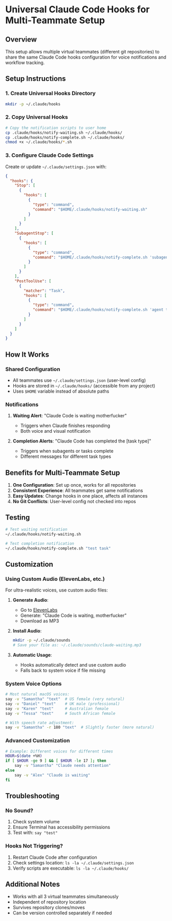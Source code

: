 # Universal Claude Code Hooks for Multi-Teammate Setup

## Overview
This setup allows multiple virtual teammates (different git repositories) to share the same Claude Code hooks configuration for voice notifications and workflow tracking.

## Setup Instructions

### 1. Create Universal Hooks Directory
```bash
mkdir -p ~/.claude/hooks
```

### 2. Copy Universal Hooks
```bash
# Copy the notification scripts to user home
cp .claude/hooks/notify-waiting.sh ~/.claude/hooks/
cp .claude/hooks/notify-complete.sh ~/.claude/hooks/
chmod +x ~/.claude/hooks/*.sh
```

### 3. Configure Claude Code Settings
Create or update `~/.claude/settings.json` with:

```json
{
  "hooks": {
    "Stop": [
      {
        "hooks": [
          {
            "type": "command",
            "command": "$HOME/.claude/hooks/notify-waiting.sh"
          }
        ]
      }
    ],
    "SubagentStop": [
      {
        "hooks": [
          {
            "type": "command",
            "command": "$HOME/.claude/hooks/notify-complete.sh 'subagent task'"
          }
        ]
      }
    ],
    "PostToolUse": [
      {
        "matcher": "Task",
        "hooks": [
          {
            "type": "command",
            "command": "$HOME/.claude/hooks/notify-complete.sh 'agent task'"
          }
        ]
      }
    ]
  }
}
```

## How It Works

### Shared Configuration
- All teammates use `~/.claude/settings.json` (user-level config)
- Hooks are stored in `~/.claude/hooks/` (accessible from any project)
- Uses `$HOME` variable instead of absolute paths

### Notifications
1. **Waiting Alert**: "Claude Code is waiting motherfucker"
   - Triggers when Claude finishes responding
   - Both voice and visual notification

2. **Completion Alerts**: "Claude Code has completed the [task type]"
   - Triggers when subagents or tasks complete
   - Different messages for different task types

## Benefits for Multi-Teammate Setup

1. **One Configuration**: Set up once, works for all repositories
2. **Consistent Experience**: All teammates get same notifications
3. **Easy Updates**: Change hooks in one place, affects all instances
4. **No Git Conflicts**: User-level config not checked into repos

## Testing

```bash
# Test waiting notification
~/.claude/hooks/notify-waiting.sh

# Test completion notification
~/.claude/hooks/notify-complete.sh "test task"
```

## Customization

### Using Custom Audio (ElevenLabs, etc.)

For ultra-realistic voices, use custom audio files:

1. **Generate Audio**:
   - Go to [ElevenLabs](https://elevenlabs.io)
   - Generate: "Claude Code is waiting, motherfucker"
   - Download as MP3

2. **Install Audio**:
   ```bash
   mkdir -p ~/.claude/sounds
   # Save your file as: ~/.claude/sounds/claude-waiting.mp3
   ```

3. **Automatic Usage**:
   - Hooks automatically detect and use custom audio
   - Falls back to system voice if file missing

### System Voice Options

```bash
# Most natural macOS voices:
say -v "Samantha" "text"  # US female (very natural)
say -v "Daniel" "text"    # UK male (professional)
say -v "Karen" "text"     # Australian female
say -v "Tessa" "text"     # South African female

# With speech rate adjustment:
say -v "Samantha" -r 180 "text"  # Slightly faster (more natural)
```

### Advanced Customization

```bash
# Example: Different voices for different times
HOUR=$(date +%H)
if [ $HOUR -ge 9 ] && [ $HOUR -le 17 ]; then
    say -v "Samantha" "Claude needs attention"
else
    say -v "Alex" "Claude is waiting"
fi
```

## Troubleshooting

### No Sound?
1. Check system volume
2. Ensure Terminal has accessibility permissions
3. Test with: `say "test"`

### Hooks Not Triggering?
1. Restart Claude Code after configuration
2. Check settings location: `ls -la ~/.claude/settings.json`
3. Verify scripts are executable: `ls -la ~/.claude/hooks/`

## Additional Notes

- Works with all 3 virtual teammates simultaneously
- Independent of repository location
- Survives repository clones/moves
- Can be version controlled separately if needed